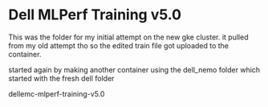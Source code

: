 # Dell MLPerf Training v5.0 

This was the folder for my initial attempt on the new gke cluster. it pulled from my old attempt tho so the edited train file got uploaded to the container.  

started again by making another container using the dell_nemo folder which started with the fresh dell folder 


dellemc-mlperf-training-v5.0
